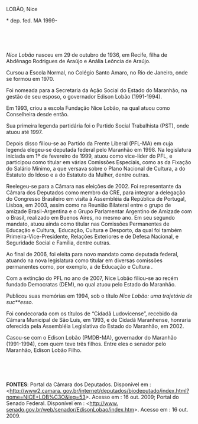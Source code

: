 LOBÃO, Nice

\* dep. fed. MA 1999-

 

 

*Nice Lobão* nasceu em 29 de outubro de 1936, em Recife, filha de
Abdênago Rodrigues de Araújo e Anália Leôncia de Araújo.

Cursou a Escola Normal, no Colégio Santo Amaro, no Rio de Janeiro, onde
se formou em 1970.

Foi nomeada para a Secretaria da Ação Social do Estado do Maranhão, na
gestão de seu esposo, o governador Edison Lobão (1991-1994).

Em 1993, criou a escola Fundação Nice Lobão, na qual atuou como
Conselheira desde então.

Sua primeira legenda partidária foi o Partido Social Trabalhista (PST),
onde atuou até 1997. 

Depois disso filiou-se ao Partido da Frente Liberal (PFL-MA) em cuja
legenda elegeu-se deputada federal pelo Maranhão em 1998. Na legislatura
iniciada em 1º de fevereiro de 1999, atuou como vice-líder do PFL, e
participou como titular em várias Comissões Especiais, como as da
Fixação do Salário Mínimo, a que versava sobre o Plano Nacional de
Cultura, a do Estatuto do Idoso e a do Estatuto da Mulher, dentre
outras.

Reelegeu-se para a Câmara nas eleições de 2002. Foi representante da
Câmara dos Deputados como membro da CRE, para integrar a delegação do
Congresso Brasileiro em visita à Assembléia da República de Portugal,
Lisboa, em 2003, assim como na Reunião Bilateral entre o grupo de
amizade Brasil-Argentina e o Grupo Parlamentar Argentino de Amizade com
o Brasil, realizado em Buenos Aires, no mesmo ano. Em seu segundo
mandato, atuou ainda como titular nas Comissões Permanentes de Educação
e Cultura,  Educação, Cultura e Desporto, da qual foi também
Primeira-Vice-Presidente, Relações Exteriores e de Defesa Nacional, e
Seguridade Social e Família, dentre outras.

Ao final de 2006, foi eleita para novo mandato como deputada federal,
atuando na nova legislatura como titular em diversas comissões
permanentes como, por exemplo, a de Educação e Cultura .

Com a extinção do PFL no ano de 2007, Nice Lobão filiou-se ao recém
fundado Democratas (DEM), no qual atuou pelo Estado do Maranhão.

Publicou suas memórias em 1994, sob o título *Nice Lobão: uma trajetória
de suc**esso*.

Foi condecorada com os títulos de “Cidadã Ludovicense”, recebido da
Câmara Municipal de São Luís, em 1993, e de Cidadã Maranhense, honraria
oferecida pela Assembléia Legislativa do Estado do Maranhão, em 2002.

Casou-se com o Edison Lobão (PMDB-MA), governador do Maranhão
(1991-1994), com quem teve três filhos. Entre eles o senador pelo
Maranhão, Edison Lobão Filho.

 

 

**FONTES**: Portal da Câmara dos Deputados. Disponível em :
\<[http://www2.camara.
gov.br/internet/deputados/biodeputado/index.html?nome=NICE+LOB%C3O&leg=53](http://www2.camara.%20gov.br/internet/deputados/biodeputado/index.html?nome=NICE+LOB%C3O&leg=53)\>.
Acesso em : 16 out. 2009; Portal do Senado Federal. Disponível em :
\<[http://www.
senado.gov.br/web/senador/EdisonLobao/index.htm](http://www.%20senado.gov.br/web/senador/EdisonLobao/index.htm)\>.
Acesso em : 16 out. 2009.

 

 
